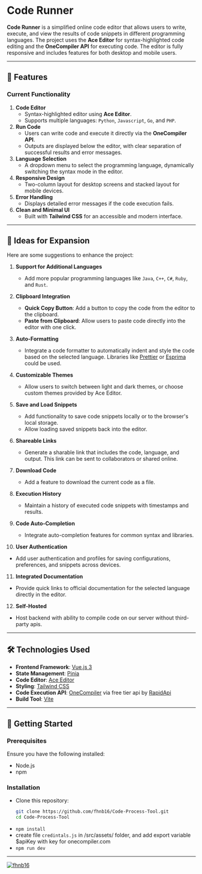# Code Runner

**Code Runner** is a simplified online code editor that allows users to write, execute, and view the results of code snippets in different programming languages. The project uses the **Ace Editor** for syntax-highlighted code editing and the **OneCompiler API** for executing code. The editor is fully responsive and includes features for both desktop and mobile users.

---

## 🔧 Features

### Current Functionality
1. **Code Editor**  
   - Syntax-highlighted editor using **Ace Editor**.
   - Supports multiple languages: `Python`, `Javascript`, `Go`, and `PHP`.
2. **Run Code**  
   - Users can write code and execute it directly via the **OneCompiler API**.
   - Outputs are displayed below the editor, with clear separation of successful results and error messages.
3. **Language Selection**  
   - A dropdown menu to select the programming language, dynamically switching the syntax mode in the editor.
4. **Responsive Design**  
   - Two-column layout for desktop screens and stacked layout for mobile devices.
5. **Error Handling**  
   - Displays detailed error messages if the code execution fails.
6. **Clean and Minimal UI**  
   - Built with **Tailwind CSS** for an accessible and modern interface.

---

## 🌟 Ideas for Expansion

Here are some suggestions to enhance the project:

1. **Support for Additional Languages**  
   - Add more popular programming languages like `Java`, `C++`, `C#`, `Ruby`, and `Rust`.

2. **Clipboard Integration**  
   - **Quick Copy Button**: Add a button to copy the code from the editor to the clipboard.
   - **Paste from Clipboard**: Allow users to paste code directly into the editor with one click.

3. **Auto-Formatting**  
   - Integrate a code formatter to automatically indent and style the code based on the selected language. Libraries like [Prettier](https://prettier.io/) or [Esprima](https://esprima.org/) could be used.

4. **Customizable Themes**  
   - Allow users to switch between light and dark themes, or choose custom themes provided by Ace Editor.

5. **Save and Load Snippets**  
   - Add functionality to save code snippets locally or to the browser's local storage.
   - Allow loading saved snippets back into the editor.

6. **Shareable Links**  
   - Generate a sharable link that includes the code, language, and output. This link can be sent to collaborators or shared online.

7. **Download Code**  
   - Add a feature to download the current code as a file.

8. **Execution History**  
   - Maintain a history of executed code snippets with timestamps and results.

9. **Code Auto-Completion**  
   - Integrate auto-completion features for common syntax and libraries.

10. **User Authentication**  
   - Add user authentication and profiles for saving configurations, preferences, and snippets across devices.

11. **Integrated Documentation**  
   - Provide quick links to official documentation for the selected language directly in the editor.

12. **Self-Hosted**
   - Host backend with ability to compile code on our server without third-party apis.
---

## 🛠️ Technologies Used

- **Frontend Framework**: [Vue.js 3](https://vuejs.org/)  
- **State Management**: [Pinia](https://pinia.vuejs.org/)  
- **Code Editor**: [Ace Editor](https://ace.c9.io/)  
- **Styling**: [Tailwind CSS](https://tailwindcss.com/)  
- **Code Execution API**: [OneCompiler](https://onecompiler.com/) via free tier api by [RapidApi](https://rapidapi.com/)
- **Build Tool**: [Vite](https://vitejs.dev/)  

---

## 🚀 Getting Started

### Prerequisites
Ensure you have the following installed:
- Node.js
- npm

### Installation
- Clone this repository:
   ```bash
   git clone https://github.com/fhnb16/Code-Process-Tool.git
   cd Code-Process-Tool
- `npm install`
- create file `credintals.js` in /src/assets/ folder, and add export variable $apiKey with key for onecompiler.com
- `npm run dev`


---
  [![fhnb16](https://img.shields.io/badge/Made_by_fhnb16-december_2024-gray.svg?style=plastic&labelColor=FF0000)](https://fhnb.ru/)

